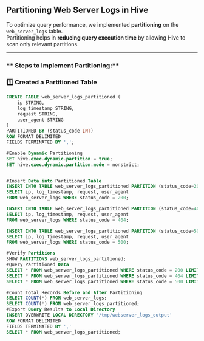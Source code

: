 ## **Partitioning Web Server Logs in Hive**

To optimize query performance, we implemented **partitioning** on the `web_server_logs` table.  
Partitioning helps in **reducing query execution time** by allowing Hive to scan only relevant partitions.

---

### ** Steps to Implement Partitioning:**

### 1️⃣ **Created a Partitioned Table**
```sql
CREATE TABLE web_server_logs_partitioned (
    ip STRING,
    log_timestamp STRING,
    request STRING,
    user_agent STRING
)
PARTITIONED BY (status_code INT)
ROW FORMAT DELIMITED
FIELDS TERMINATED BY ',';

#Enable Dynamic Partitioning
SET hive.exec.dynamic.partition = true;
SET hive.exec.dynamic.partition.mode = nonstrict;


#Insert Data into Partitioned Table
INSERT INTO TABLE web_server_logs_partitioned PARTITION (status_code=200)
SELECT ip, log_timestamp, request, user_agent
FROM web_server_logs WHERE status_code = 200;

INSERT INTO TABLE web_server_logs_partitioned PARTITION (status_code=404)
SELECT ip, log_timestamp, request, user_agent
FROM web_server_logs WHERE status_code = 404;

INSERT INTO TABLE web_server_logs_partitioned PARTITION (status_code=500)
SELECT ip, log_timestamp, request, user_agent
FROM web_server_logs WHERE status_code = 500;

#Verify Partitions
SHOW PARTITIONS web_server_logs_partitioned;
#Query Partitioned Data
SELECT * FROM web_server_logs_partitioned WHERE status_code = 200 LIMIT 5;
SELECT * FROM web_server_logs_partitioned WHERE status_code = 404 LIMIT 5;
SELECT * FROM web_server_logs_partitioned WHERE status_code = 500 LIMIT 5;

#Count Total Records Before and After Partitioning
SELECT COUNT(*) FROM web_server_logs;
SELECT COUNT(*) FROM web_server_logs_partitioned;
#Export Query Results to Local Directory
INSERT OVERWRITE LOCAL DIRECTORY '/tmp/webserver_logs_output'
ROW FORMAT DELIMITED
FIELDS TERMINATED BY ','
SELECT * FROM web_server_logs_partitioned;




